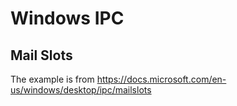 # Windows IPC

## Mail Slots

The example is from <https://docs.microsoft.com/en-us/windows/desktop/ipc/mailslots>
